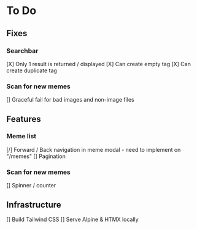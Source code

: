 # To Do

## Fixes

### Searchbar

[X] Only 1 result is returned / displayed
[X] Can create empty tag
[X] Can create duplicate tag

### Scan for new memes

[] Graceful fail for bad images and non-image files

## Features

### Meme list

[/] Forward / Back navigation in meme modal - need to implement on "/memes"
[] Pagination

### Scan for new memes

[] Spinner / counter

## Infrastructure

[] Build Tailwind CSS
[] Serve Alpine & HTMX locally
